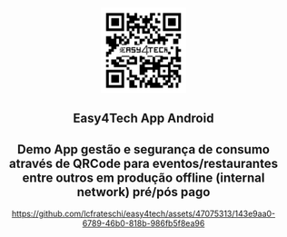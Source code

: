 <a name="readme-top"></a>
<!--





<!-- PROJECT LOGO -->
<br />
<div align="center">
  <a href="https://github.com/github_username/repo_name">
    <img src="logo.jpg" alt="Logo" width="150" height="150">
  </a>

<h2 align="center">Easy4Tech App Android</h2>
<h2 align="center">Demo App gestão e segurança de consumo através de QRCode para eventos/restaurantes entre outros em produção offline (internal network) pré/pós pago</h2>


https://github.com/lcfrateschi/easy4tech/assets/47075313/143e9aa0-6789-46b0-818b-986fb5f8ea96

